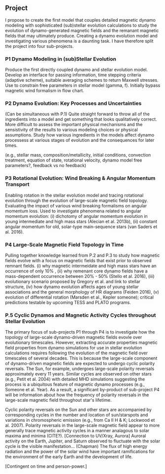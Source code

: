 ## Project
I propose to create the first model that couples detailed magnetic dynamo modeling with sophisticated (sub)stellar evolution calculations to study the evolution of dynamo-generated magnetic fields and the remanant magnetic fields that may ultimately produce. Creating a dynamo evolution model and investigating various phenomena is a daunting task. I have therefore split the project into four sub-projects.

### P1 Dynamo Modeling in (sub)Stellar Evolution
Produce the first directly coupled dynamo and stellar evolution model. Develop an interface for passing information, time stepping criteria (adaptive scheme), suitable averaging schemes to return Maxwell stresses. Use to constrain free parameters in stellar model (gamma, f). Initially bypass magnetic wind formalism in flow chart.

### P2 Dynamo Evolution: Key Processes and Uncertainties
(Can be simultaneous with P.1) 
Quite straight forward to throw all of the ingredients into a model and get something that looks qualitatively correct. More difficult to assess the important physical mechanisms and the sensistivity of the results to various modeling choices or physical assumptions. Study how various ingredients in the models affect dynamo processess at various stages of evolution and the consequences for later times. 

(e.g., stellar mass, composition/metallicity, initial conditions, convection treatment, equation of state, rotational velocity, dynamo model free parameters?, feedback vs no feedback)

### P3 Rotational Evolution: Wind Breaking & Angular Momentum Transport
Enabling rotation in the stellar evolution model and tracing rotational evolution through the evolution of large-scale magnetic field topology. Evaluating the impact of various wind breaking formalisms on angular momentum loss. Used to investigate phenomena related to angular momentum evolution: (i) dichotomy of angular momentum evolution in young intermediate and high mass stars (Alecian et al. 2013b), (ii) constant angular momentum for old, solar-type main-sequence stars (van Saders et al. 2016).

### P4 Large-Scale Magnetic Field Topology in Time
Pulling together knowledge learned from P.2 and P.3 to study how magnetic fields evolve with a focus on magnetic fields that exist prior to observed remnant fields. (i) why magnetic intermeidate and high mass stars have an occurrence of only 10% , (ii) why remenant core dynamo fields have a mass-dependent occurrence between 20% - 50% (Stello et al. 2016), (iii) evolutionary scenario proposed by Gregory et al. and link to stellar structure, (iv) how dynamo evolution affects ages of young stellar associations and the general morphology of HR diagrams (Feiden 2016), (v) evolution of differential rotation (Marsden et al., Kepler someone); critical predictions testable by upcoming TESS and PLATO programs. 

### P.5 Cyclic Dynamos and Magnetic Activity Cycles throughout Stellar Evolution
The primary focus of sub-projects P1 through P4 is to investigate how the topology of large-scale dynamo-driven magnetic fields evovle over evolutionary timescales. However, extracting accurate properties magnetic field properties from dynamo simulations for use in stellar evolution calculations requires following the evolution of the magnetic field over timescales of several decades. This is because the large-scale component of dynamo-driven magnetic fields are expected to undergo cyclic polarity reversals. The Sun, for example, undergoes large-scale polarity reversals approximately every 11 years. Similar cycles are observed on other stars (e.g., Petit et al. 2004) with detailed MHD simulations suggesting the process is a ubiquitous feature of magnetic dynamo processes (e.g., Someone et al. Year). As a result, a significant by-product of sub-project P4 will be information about how the frequency of polarity reversals in the large-scale magnetic field throughout star's lifetime.  

Cyclic polarity reversals on the Sun and other stars are accompanied by corresponding cycles in the number and location of sun/starspots and variations in chromospheric emission (e.g., from Ca II H & K; Lockwood et al. 2007). Polarity reversals in the large-scale magnetic field appear to more generally trace magnetic activity cycles in a manner analagous to solar maxima and minima (CITE?). [Connection to UV/Xray, Aurora] Auroral activity on the Earth, Jupiter, and Saturn observed to fluctuate with the solar cycle is the visible manifestation... (Chapman) The flux of high energy radiation and the power of the solar wind have important ramifications for the environment of the early Earth and the development of life.





[Contingent on time and person-power.]